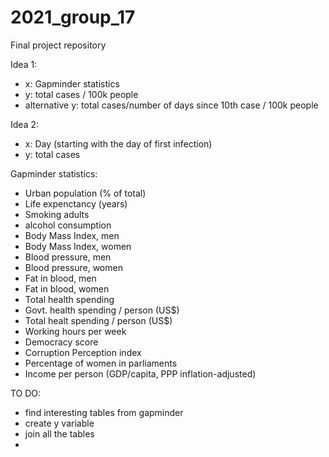 # 2021_group_17
Final project repository

Idea 1:
- x: Gapminder statistics
- y: total cases / 100k people
- alternative y:  total cases/number of days since 10th case / 100k people

Idea 2:
- x: Day (starting with the day of first infection)
- y: total cases

Gapminder statistics:
- Urban population (% of total)
- Life expenctancy (years)
- Smoking adults
- alcohol consumption
- Body Mass Index, men
- Body Mass Index, women
- Blood pressure, men 
- Blood pressure, women
- Fat in blood, men
- Fat in blood, women
- Total health spending
- Govt. health spending / person (US$)
- Total healt spending / person (US$)
- Working hours per week
- Democracy score
- Corruption Perception index 
- Percentage of women in parliaments
- Income per person (GDP/capita, PPP inflation-adjusted)


TO DO:
- find interesting tables from gapminder
- create y variable
- join all the tables
- 
